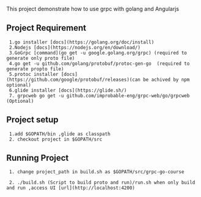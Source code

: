 This project demonstrate how to use grpc with golang and Angularjs
## Project Requirement
     1.go installer [docs](https://golang.org/doc/install)
	 2.Nodejs [docs](https://nodejs.org/en/download/)
	 3.GoGrpc [command](go get -u google.golang.org/grpc) (required to generate only proto file)
	 4.go get -u github.com/golang/protobuf/protoc-gen-go  (required to generate propto file)
	 5.protoc installer [docs](https://github.com/google/protobuf/releases)(can be achived by npm optional)
	 6.glide installer [docs](https://glide.sh/)
	 7. grpcweb go get -u github.com/improbable-eng/grpc-web/go/grpcweb (Optional)
## Project setup
     1.add $GOPATH/bin ,glide as classpath
	 2. checkout project in $GOPATH/src
## Running Project
     1. change project_path in build.sh as $GOPATH/src/grpc-go-course 
	 
     2. ./build.sh (Script to build proto and run)/run.sh when only build and run ,access UI [url](http://localhost:4200)

